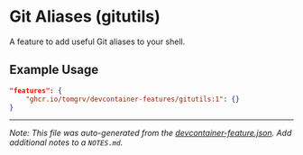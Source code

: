 
# Git Aliases (gitutils)

A feature to add useful Git aliases to your shell.

## Example Usage

```json
"features": {
    "ghcr.io/tomgrv/devcontainer-features/gitutils:1": {}
}
```





---

_Note: This file was auto-generated from the [devcontainer-feature.json](https://github.com/tomgrv/devcontainer-features/blob/main/src/gitutils/devcontainer-feature.json).  Add additional notes to a `NOTES.md`._
